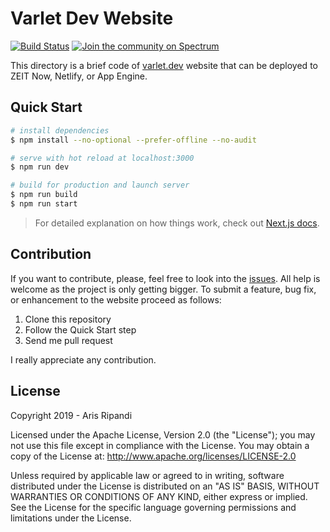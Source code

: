 # Varlet Dev Website

[![Build Status][build-badge]][build-url]
[![Join the community on Spectrum][spectrum-badge]][spectrum-url]

This directory is a brief code of [varlet.dev](https://varlet.dev) website that
can be deployed to ZEIT Now, Netlify, or App Engine.

## Quick Start

```bash
# install dependencies
$ npm install --no-optional --prefer-offline --no-audit

# serve with hot reload at localhost:3000
$ npm run dev

# build for production and launch server
$ npm run build
$ npm run start
```

> For detailed explanation on how things work, check out [Next.js docs](https://nextjs.org).

## Contribution

If you want to contribute, please, feel free to look into the [issues](https://github.com/riipandi/varlet/issues).
All help is welcome as the project is only getting bigger. To submit a feature, bug fix, or enhancement to the website
proceed as follows:

1. Clone this repository
2. Follow the Quick Start step
3. Send me pull request

I really appreciate any contribution.

## License

Copyright 2019 - Aris Ripandi

Licensed under the Apache License, Version 2.0 (the "License"); you may not use this
file except in compliance with the License. You may obtain a copy of the License at:
<http://www.apache.org/licenses/LICENSE-2.0>

Unless required by applicable law or agreed to in writing, software distributed under
the License is distributed on an "AS IS" BASIS, WITHOUT WARRANTIES OR CONDITIONS OF
ANY KIND, either express or implied. See the License for the specific language
governing permissions and limitations under the License.

[build-url]: https://travis-ci.org/riipandi/varlet-website
[build-badge]: https://api.travis-ci.org/riipandi/varlet-website.svg?branch=master
[spectrum-url]: https://spectrum.chat/varlet
[spectrum-badge]: https://withspectrum.github.io/badge/badge.svg
